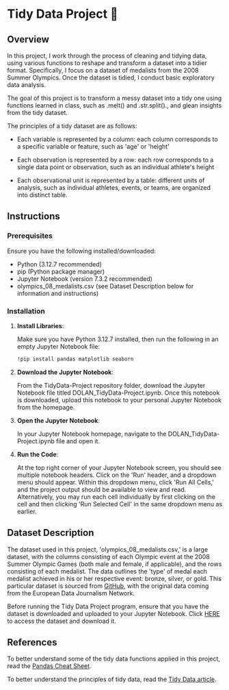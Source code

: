 # Tidy Data Project 🧼

## Overview

In this project, I work through the process of cleaning and tidying data, using various functions to reshape and transform a dataset into a tidier format. Specifically, I focus on a dataset of medalists from the 2008 Summer Olympics. Once the dataset is tidied, I conduct basic exploratory data analysis.

The goal of this project is to transform a messy dataset into a tidy one using functions learned in class, such as .melt() and .str.split()., and glean insights from the tidy dataset.

The principles of a tidy dataset are as follows: 
- Each variable is represented by a column: each column corresponds to a specific variable or feature, such as 'age' or 'height'

- Each observation is represented by a row: each row corresponds to a single data point or observation, such as an individual athlete's height
  
- Each observational unit is represented by a table: different units of analysis, such as individual athletes, events, or teams, are organized into distinct table.

## Instructions
### Prerequisites
Ensure you have the following installed/downloaded:
- Python (3.12.7 recommended)
- pip (Python package manager)
- Jupyter Notebook (version 7.3.2 recommended)
- olympics_08_medalists.csv (see Dataset Description below for information and instructions)

### Installation

1. **Install Libraries**:

    Make sure you have Python 3.12.7 installed, then run the following in an empty Jupyter Notebook file:

    ```bash
    !pip install pandas matplotlib seaborn
    ```
2. **Download the Jupyter Notebook**:

    From the TidyData-Project repository folder, download the Jupyter Notebook file titled DOLAN_TidyData-Project.ipynb.        Once this notebook is downloaded, upload this notebook to your personal Jupyter Notebook from the homepage.

3. **Open the Jupyter Notebook**:

   In your Jupyter Notebook homepage, navigate to the DOLAN_TidyData-Project.ipynb file and open it.

4. **Run the Code**:

    At the top right corner of your Jupyter Notebook screen, you should see multiple notebook headers. Click on the 'Run'       header, and a dropdown menu should appear. Within this dropdown menu, click 'Run All Cells,' and the project output         should be available to view and read. Alternatively, you may run each cell individually by first clicking on the cell       and then clicking 'Run Selected Cell' in the same dropdown menu as earlier.

## Dataset Description

The dataset used in this project, 'olympics_08_medalists.csv,' is a large dataset, with the columns consisting of each Olympic event at the 2008 Summer Olympic Games (both male and female, if applicable), and the rows consisting of each medalist. The data outlines the 'type' of medal each medalist achieved in his or her respective event: bronze, silver, or gold. This particular dataset is sourced from [GitHub](https://edjnet.github.io/OlympicsGoNUTS/2008/), with the original data coming from the European Data Journalism Network.

Before running the Tidy Data Project program, ensure that you have the dataset is downloaded and uploaded to your Jupyter Notebook. Click [HERE](https://github.com/pdolan32/DOLAN-Data-Science-Portfolio/blob/main/TidyData-Project/olympics_08_medalists.csv) to access the dataset and download it.

## References

To better understand some of the tidy data functions applied in this project, read the [Pandas Cheat Sheet](https://github.com/pdolan32/DOLAN-Data-Science-Portfolio/blob/main/TidyData-Project/Pandas_Cheat_Sheet.pdf).

To better understand the principles of tidy data, read the [Tidy Data article](https://github.com/pdolan32/DOLAN-Data-Science-Portfolio/blob/main/TidyData-Project/tidy-data.pdf).
